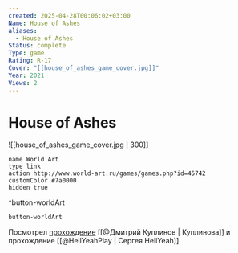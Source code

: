 ```yaml
---
created: 2025-04-28T00:06:02+03:00
Name: House of Ashes
aliases:
  - House of Ashes
Status: complete
Type: game
Rating: R-17
Cover: "[[house_of_ashes_game_cover.jpg]]"
Year: 2021
Views: 2
---
```


# House of Ashes

![[house_of_ashes_game_cover.jpg | 300]]


```button
name World Art
type link
action http://www.world-art.ru/games/games.php?id=45742
customColor #7a0000
hidden true
```
^button-worldArt



`button-worldArt`

Посмотрел [прохождение](https://youtu.be/W-0FJAyflp8?si=Rd9dNyGb3Y9Jg49h) [[@Дмитрий Куплинов | Куплинова]] и прохождение [[@HellYeahPlay | Сергея HellYeah]].
